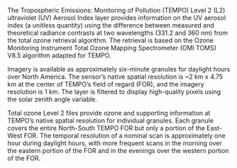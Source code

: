 The Tropospheric Emissions: Monitoring of Pollution (TEMPO) Level 2 (L2) ultraviolet (UV) Aerosol Index layer provides information on the UV aerosol index (a unitless quantity) using the difference between measured and theoretical radiance contrasts at two wavelengths (331.2 and 360 nm) from the total ozone retrieval algorithm. The retrieval is based on the Ozone Monitoring Instrument Total Ozone Mapping Spectrometer (OMI TOMS) V8.5 algorithm adapted for TEMPO.

Imagery is available as approximately six-minute granules for daylight hours over North America. The sensor’s native spatial resolution is ~2 km x 4.75 km at the center of TEMPO’s field of regard (FOR), and the imagery resolution is 1 km. The layer is filtered to display high-quality pixels using the solar zenith angle variable.

Total ozone Level 2 files provide ozone and supporting information at TEMPO’s native spatial resolution for individual granules. Each granule covers the entire North-South TEMPO FOR but only a portion of the East-West FOR. The temporal resolution of a nominal scan is approximately one hour during daylight hours, with more frequent scans in the morning over the eastern portion of the FOR and in the evenings over the western portion of the FOR.
